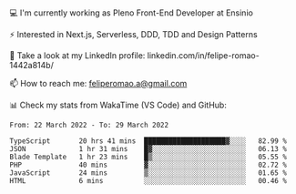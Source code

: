 💻 I'm currently working as Pleno Front-End Developer at Ensinio

⚡ Interested in Next.js, Serverless, DDD, TDD and Design Patterns

👥 Take a look at my LinkedIn profile: linkedin.com/in/felipe-romao-1442a814b/

📫 How to reach me: feliperomao.a@gmail.com

📊 Check my stats from WakaTime (VS Code) and GitHub:

<!--START_SECTION:waka-->

```text
From: 22 March 2022 - To: 29 March 2022

TypeScript       20 hrs 41 mins  ████████████████████▓░░░░   82.99 %
JSON             1 hr 31 mins    █▓░░░░░░░░░░░░░░░░░░░░░░░   06.13 %
Blade Template   1 hr 23 mins    █▒░░░░░░░░░░░░░░░░░░░░░░░   05.55 %
PHP              40 mins         ▓░░░░░░░░░░░░░░░░░░░░░░░░   02.72 %
JavaScript       24 mins         ▒░░░░░░░░░░░░░░░░░░░░░░░░   01.65 %
HTML             6 mins          ░░░░░░░░░░░░░░░░░░░░░░░░░   00.46 %
```

<!--END_SECTION:waka-->
